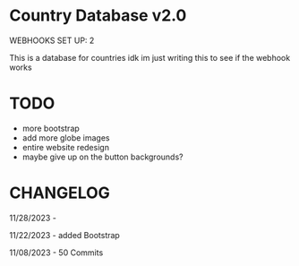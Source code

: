 # Country Database v2.0

WEBHOOKS SET UP: 2

This is a database for countries idk im just writing this to see if the webhook works

# TODO

- more bootstrap
- add more globe images
- entire website redesign
- maybe give up on the button backgrounds?

# CHANGELOG

11/28/2023 - 

11/22/2023 - added Bootstrap

11/08/2023 - 50 Commits